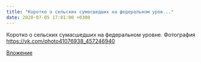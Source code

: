 ```yaml
---
title: "Коротко о сельских сумасшедших на федеральном уров..."
date: 2020-07-05 17:01:00 +0300
---
```


Коротко о сельских сумасшедших на федеральном уровне.
Фотография
https://vk.com/photo41076938_457246940

[Вложение](https://vk.com/photo41076938_457246940)
